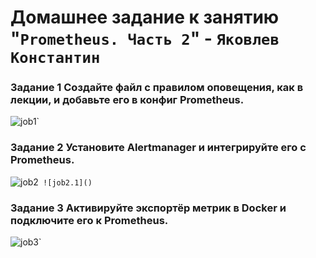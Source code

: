 # Домашнее задание к занятию "`Prometheus. Часть 2`" - `Яковлев Константин`

### Задание 1 Создайте файл с правилом оповещения, как в лекции, и добавьте его в конфиг Prometheus.

![job1]()`

### Задание 2 Установите Alertmanager и интегрируйте его с Prometheus.

![job2]()`
![job2.1]()`

### Задание 3 Активируйте экспортёр метрик в Docker и подключите его к Prometheus.

![job3]()`
